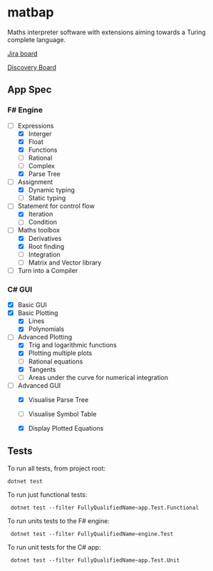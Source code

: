 # matbap

Maths interpreter software with extensions aiming towards a Turing complete language.

[Jira board](https://liamfarese.atlassian.net/jira/software/projects/AP/boards/2)


[Discovery Board](https://ueanorwich-my.sharepoint.com/:wb:/g/personal/mkq20jzu_uea_ac_uk/Efhj28AX26RPhuUebxabd_gBn3a929Ur_9FcngwqGEKR4w?e=GFHg0L)

## App Spec
### F# Engine
- [ ] Expressions
  - [x] Interger
  - [x] Float
  - [x] Functions
  - [ ] Rational
  - [ ] Complex
  - [x] Parse Tree
- [ ] Assignment
  - [x] Dynamic typing
  - [ ] Static typing
- [ ] Statement for control flow
  - [x] Iteration
  - [ ] Condition
- [ ] Maths toolbox
   - [x] Derivatives
   - [x] Root finding
   - [ ] Integration
   - [ ] Matrix and Vector library
- [ ] Turn into a Compiler

### C# GUI
- [x] Basic GUI
- [x] Basic Plotting
  - [x] Lines
  - [x] Polynomials
- [ ] Advanced Plotting
  - [x] Trig and logarithmic functions
  - [x] Plotting multiple plots
  - [ ] Rational equations
  - [x] Tangents
  - [ ] Areas under the curve for numerical integration
- [ ] Advanced GUI
  - [x] Visualise Parse Tree
  - [ ] Visualise Symbol Table
  - [x] Display Plotted Equations



## Tests
To run all tests, from project root:
```
dotnet test
```

To run just functional tests:
```
 dotnet test --filter FullyQualifiedName~app.Test.Functional
```

To run units tests to the F# engine:
```
 dotnet test --filter FullyQualifiedName~engine.Test
```

To run unit tests for the C# app:
```
 dotnet test --filter FullyQualifiedName~app.Test.Unit
```
